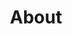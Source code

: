 ---
title: About
description: |-
    96Boards is a range of hardware specifications created by Linaro to make the latest ARM-based processors available to developers at a reasonable cost.
permalink: "/about/"
status: active
layout: flow
js-package: about
css-package: about
jumbotron:
    animation: fade
    description: ""
    background-image: /assets/images/content/96boards-banner-1.jpg
flow:
    - row: custom_include_row
      source: sticky-tab-bar.html 
    - row: container_row
      sections: 
        - format: text
          content: >

            96Boards is a range of hardware specifications created by Linaro to make the latest ARM-based processors available to developers at a reasonable cost. The specifications are open and define a standard board layout for SoC-agnostic (processor independent) development platforms that can be used by software application, hardware device, kernel and other system software developers. Boards produced to the 96Boards specifications are suitable for rapid prototyping, hobbyist projects or incorporation into new systems for a wide range of applications including desktop and laptop computing, the digital home, digital signage, point of sale (POS), high-end audio, robotics and drones, artificial intelligence, virtual reality, IoT and industrial control.

            Standardized expansion buses for peripheral I/O have led to a wide range of compatible add-on mezzanine boards that will work across a variety of 96Boards products. Users have access to a wide range of boards with different features at various price points. In addition, some SoC vendors have announced long term availability of the SoC to encourage their use in products with long life cycles.
        - format: members
          style: zoom 
          item_width: 5ths
          content: 
              - name: SoM Edition Logo
                image:
                    path: /assets/images/content/96Boards-Logo-96 SoM.svg
                    alt: SoM Edition Logo
              - name: Consumer Edition Logo
                image:
                    path: /assets/images/content/96Consumer.svg
                    alt: Consumer Edition Logo
              - name: Enterprise Edition Logo\
                image:
                    path: /assets/images/content/96Enterprise.svg
                    alt: Enterprise Edition Logo
              - name: IoT Edition Logo
                image:
                    path: /assets/images/content/96IoT.svg
                    alt: IoT Edition Logo
              - name: Mezzanine Edition Logo
                image:
                    path: /assets/images/content/96Partner.svg
                    alt: Mezzanine Edition Logo
    - row: container_row
      sections:
        - format: feature_block
          content:
            side_content:
                position: right
                type: image
                content: /assets/images/products/carbon-front-hd.jpg
            title: Small
            text: page_content
            text: >
                The 96Boards Specifications manages to pack an unexpected amount of components and features onto a small form-factor. This small size offers developers and makers a wide range of prototyping options when bringing a project or product to life.
    - row: container_row
      sections:
        - format: feature_block
          content:
            side_content:
                position: left
                type: image
                content: /assets/images/products/hikey960-hd.png
            title: Powerful
            text: page_content
            text: >
                Industry wide, the 96Boards standard has attracted many leading chip makers and board manufacturers. Most SoCs which are made available for development on 96Boards are also found in currently shipping mainstream products. You will always find new and exciting features on every 96Boards.
    - row: container_row
      sections:
        - format: feature_block
          content:
            side_content:
                position: right
                type: image
                content: /assets/images/products/avenger96-front-sd.png
            title: Reliable
            text: page_content
            text: >
                Most 96Boards are released with a production plan in mind. The chips used on 96Boards are an ideal option for product development. Most chip makers who choose 96Boards will guarantee the availability of their chips over the long term. This allows for interruption-free development of a project and/or product. The availability of your 96Boards SoC (and/or SoM equivalent) will allow you to, much more easily, bring your product to market. End users can develop and test prototypes on a 96Boards device, then purchase the SoC in large quantities to use in a final product.
    - row: container_row
      sections:
        - format: feature_block
          content:
            side_content:
                position: left
                type: image
                content: /assets/images/products/oxalis-front-sd.jpg
            title: Versatile
            text: page_content
            text: >
                The family of specifications allows one to choose from a wide range of functionality in a variety of form-factors, catering to different market segments and price points. The availability of compatible add-ons through the mezzanine ecosystem allows product designers to enhance the functionality of the board to cater to their specific application.
    - row: container_row
      sections:
        - format: feature_block
          content:
            side_content:
                position: right
                type: image
                content: /assets/images/products/SoM-Carrier-Board-with-Module-min.jpg
            title: Interchangeable
            text: page_content
            text: >
                The 96Boards specification requires exposure of the various I/O interfaces on the SoCs through standard expansion connectors (High and Low speed). This allows any product designed on one board to be fairly portable to other boards in the same family.
    - row: container_row
      sections: 
        - format: title
          size: h2
          content: Benefits of the 96Boards ecosystem
    - row: container_row
      sections:
        - format: feature_block
          content:
            side_content:
                position: left
                type: slider
                content:
                    lightbox_enabled: true
                    xs_items: 1
                    sm_items: 1
                    md_items: 1
                    lg_items: 1
                    seconds_per_slide: 5
                    items:
                        - image: /assets/images/content/vendor-image-1.jpg
                          alt: Vendor Image
                          title: Vendor Image 1
                        - image: /assets/images/content/vendor-image-2.jpg
                          alt: Vendor Image
                          title: Vendor Image 1
            buttons:
              - title: Specifications
                url: /specifications/
                class: btn-primary
              - title: Membership
                url: /membership/
                class: btn-primary
            title: Vendors
            text: page_content
            text: >

                **As a Vendor** you are able to join a growing 96Boards ecosystem while minimizing your engineering efforts to design a new board. This market comes with an established community of end users who are interested in low-cost prototyping platforms for their next product idea or just to tinker with.

                The 96Boards specification allows enough flexibility to expose differentiating features of a SoC outside of the mandatory feature set. The board can be an enabler for new design wins and custom board design consultancy eventually leading to volume orders for the SoC.

    - row: container_row
      sections:
        - format: feature_block
          content:
            side_content:
                position: right
                type: slider
                content:
                    lightbox_enabled: true
                    xs_items: 1
                    sm_items: 1
                    md_items: 1 
                    lg_items: 1
                    seconds_per_slide: 5
                    items:
                        - image: /assets/images/content/bkk19-demo-friday.jpg
                          alt: Background Image
                          title: Background Image 1
                        - image: /assets/images/content/consumer-image-1.jpg
                          alt: End User Slider Image
                          title: End User Slider Image 1
                        - image: /assets/images/content/consumer-image-2.jpg
                          alt: End User 96Boards Slider Image
                          title: End User 96Boards Slider Image 1
            buttons:
                - title: Browse 96Boards
                  url: /products/
                  class: btn-primary
            title: End users
            text: page_content
            text: >
                **As an End User** you are able to pick and choose from a variety of boards featuring different SoCs in a range of form factors and a common set of core features. The family of 96Boards specifications allows you to pick the form-factor that best suits your usecase and price point. To protect your investment while developing products on 96Boards, it is important to know, many of our SoC vendors intend to make their parts available for the long-term.

                A vibrant and growing 96Boards community can also be leveraged when getting up to speed on current software and core functionality for all our boards.
    - row: custom_include_row
      source: members.html
---